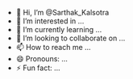 - 👋 Hi, I’m @Sarthak_Kalsotra
- 👀 I’m interested in ...
- 🌱 I’m currently learning ...
- 💞️ I’m looking to collaborate on ...
- 📫 How to reach me ...
- 😄 Pronouns: ...
- ⚡ Fun fact: ...

<!---
sesmadarchod/sesmadarchod is a ✨ special ✨ repository because its `README.md` (this file) appears on your GitHub profile.
You can click the Preview link to take a look at your changes.
--->
